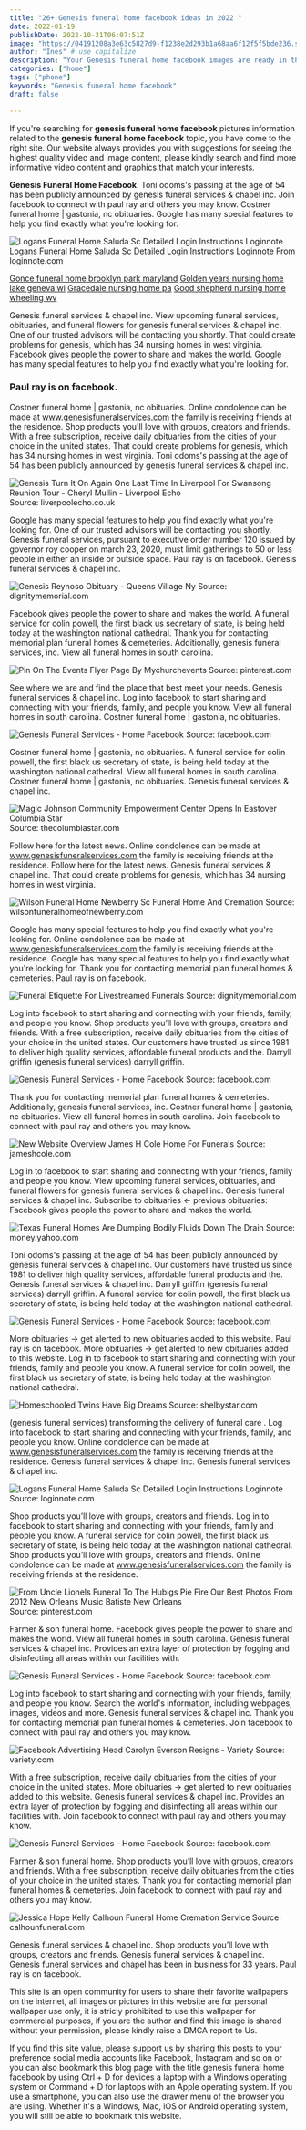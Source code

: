 ```yaml
---
title: "26+ Genesis funeral home facebook ideas in 2022 "
date: 2022-01-19
publishDate: 2022-10-31T06:07:51Z
image: "https://04191208a3e63c5827d9-f1238e2d293b1a68aa6f12f5f5bde236.ssl.cf2.rackcdn.com/2021/02/Two-Red-Sweater-Divas.jpg"
author: "Ines" # use capitalize
description: "Your Genesis funeral home facebook images are ready in this website. Genesis funeral home facebook are a topic that is being searched for and liked by netizens today. You can Get the Genesis funeral home facebook files here. Find and Download all royalty-free photos and vectors."
categories: ["home"]
tags: ["phone"]
keywords: "Genesis funeral home facebook"
draft: false

---
```


If you're searching for **genesis funeral home facebook** pictures information related to the **genesis funeral home facebook** topic, you have come to the right  site.  Our website always  provides you with  suggestions  for seeing  the highest  quality video and image  content, please kindly search and find more informative video content and graphics  that match your interests.

**Genesis Funeral Home Facebook**. Toni odoms&#039;s passing at the age of 54 has been publicly announced by genesis funeral services &amp; chapel inc. Join facebook to connect with paul ray and others you may know. Costner funeral home | gastonia, nc obituaries. Google has many special features to help you find exactly what you&#039;re looking for.

![Logans Funeral Home Saluda Sc Detailed Login Instructions Loginnote](https://img.youtube.com/vi/8atUrNRzyxI/hqdefault.jpg "Logans Funeral Home Saluda Sc Detailed Login Instructions Loginnote")
Logans Funeral Home Saluda Sc Detailed Login Instructions Loginnote From loginnote.com

[Gonce funeral home brooklyn park maryland](/gonce-funeral-home-brooklyn-park-maryland/)
[Golden years nursing home lake geneva wi](/golden-years-nursing-home-lake-geneva-wi/)
[Gracedale nursing home pa](/gracedale-nursing-home-pa/)
[Good shepherd nursing home wheeling wv](/good-shepherd-nursing-home-wheeling-wv/)

Genesis funeral services &amp; chapel inc. View upcoming funeral services, obituaries, and funeral flowers for genesis funeral services &amp; chapel inc. One of our trusted advisors will be contacting you shortly. That could create problems for genesis, which has 34 nursing homes in west virginia. Facebook gives people the power to share and makes the world. Google has many special features to help you find exactly what you&#039;re looking for.

### Paul ray is on facebook.

Costner funeral home | gastonia, nc obituaries. Online condolence can be made at www.genesisfuneralservices.com the family is receiving friends at the residence. Shop products you’ll love with groups, creators and friends. With a free subscription, receive daily obituaries from the cities of your choice in the united states. That could create problems for genesis, which has 34 nursing homes in west virginia. Toni odoms&#039;s passing at the age of 54 has been publicly announced by genesis funeral services &amp; chapel inc.


![Genesis Turn It On Again One Last Time In Liverpool For Swansong Reunion Tour - Cheryl Mullin - Liverpool Echo](https://i2-prod.manchestereveningnews.co.uk/incoming/article21674174.ece/ALTERNATES/s1200b/0_s_03-March-20200026Final-CREDIT-Patrick-Balls_Martin-Griffin.jpg "Genesis Turn It On Again One Last Time In Liverpool For Swansong Reunion Tour - Cheryl Mullin - Liverpool Echo")
Source: liverpoolecho.co.uk

Google has many special features to help you find exactly what you&#039;re looking for. One of our trusted advisors will be contacting you shortly. Genesis funeral services, pursuant to executive order number 120 issued by governor roy cooper on march 23, 2020, must limit gatherings to 50 or less people in either an inside or outside space. Paul ray is on facebook. Genesis funeral services &amp; chapel inc.

![Genesis Reynoso Obituary - Queens Village Ny](https://dux7id0k7hacn.cloudfront.net/as/assets-mem-com/cmi/0/3/6/9/10389630/20211006_113149114_0_orig.jpg/-/genesis-reynoso-queens-village-ny-photos1.jpg?crop=%281.5120772946859904%2C33.359477124183%2C313%2C444.2875816993464%29&amp;cropxunits=313&amp;cropyunits=464&amp;maxheight=650 "Genesis Reynoso Obituary - Queens Village Ny")
Source: dignitymemorial.com

Facebook gives people the power to share and makes the world. A funeral service for colin powell, the first black us secretary of state, is being held today at the washington national cathedral. Thank you for contacting memorial plan funeral homes &amp; cemeteries. Additionally, genesis funeral services, inc. View all funeral homes in south carolina.

![Pin On The Events Flyer Page By Mychurchevents](https://i.pinimg.com/originals/3d/da/1e/3dda1e61e1cc37e2c4ce0a9cf16c2310.jpg "Pin On The Events Flyer Page By Mychurchevents")
Source: pinterest.com

See where we are and find the place that best meet your needs. Genesis funeral services &amp; chapel inc. Log into facebook to start sharing and connecting with your friends, family, and people you know. View all funeral homes in south carolina. Costner funeral home | gastonia, nc obituaries.

![Genesis Funeral Services - Home Facebook](https://lookaside.fbsbx.com/lookaside/crawler/media/?media_id=1397639413791895 "Genesis Funeral Services - Home Facebook")
Source: facebook.com

Costner funeral home | gastonia, nc obituaries. A funeral service for colin powell, the first black us secretary of state, is being held today at the washington national cathedral. View all funeral homes in south carolina. Costner funeral home | gastonia, nc obituaries. Genesis funeral services &amp; chapel inc.

![Magic Johnson Community Empowerment Center Opens In Eastover Columbia Star](https://www.thecolumbiastar.com/wp-content/uploads/images/2005-09-30/006p1_xlg.jpg "Magic Johnson Community Empowerment Center Opens In Eastover Columbia Star")
Source: thecolumbiastar.com

Follow here for the latest news. Online condolence can be made at www.genesisfuneralservices.com the family is receiving friends at the residence. Follow here for the latest news. Genesis funeral services &amp; chapel inc. That could create problems for genesis, which has 34 nursing homes in west virginia.

![Wilson Funeral Home Newberry Sc Funeral Home And Cremation](https://s3.amazonaws.com/CFSV2/siteimages/wns/450137-wns-family-paintings.png "Wilson Funeral Home Newberry Sc Funeral Home And Cremation")
Source: wilsonfuneralhomeofnewberry.com

Google has many special features to help you find exactly what you&#039;re looking for. Online condolence can be made at www.genesisfuneralservices.com the family is receiving friends at the residence. Google has many special features to help you find exactly what you&#039;re looking for. Thank you for contacting memorial plan funeral homes &amp; cemeteries. Paul ray is on facebook.

![Funeral Etiquette For Livestreamed Funerals](https://www.dignitymemorial.com/dfsmedia/042808e1630c49a48950d5077d6556eb/3816-50066 "Funeral Etiquette For Livestreamed Funerals")
Source: dignitymemorial.com

Log into facebook to start sharing and connecting with your friends, family, and people you know. Shop products you’ll love with groups, creators and friends. With a free subscription, receive daily obituaries from the cities of your choice in the united states. Our customers have trusted us since 1981 to deliver high quality services, affordable funeral products and the. Darryll griffin (genesis funeral services) darryll griffin.

![Genesis Funeral Services - Home Facebook](https://lookaside.fbsbx.com/lookaside/crawler/media/?media_id=552642955269653 "Genesis Funeral Services - Home Facebook")
Source: facebook.com

Thank you for contacting memorial plan funeral homes &amp; cemeteries. Additionally, genesis funeral services, inc. Costner funeral home | gastonia, nc obituaries. View all funeral homes in south carolina. Join facebook to connect with paul ray and others you may know.

![New Website Overview James H Cole Home For Funerals](https://www.jameshcole.com/wp-content/uploads/2019/11/7-1024x447.jpg "New Website Overview James H Cole Home For Funerals")
Source: jameshcole.com

Log in to facebook to start sharing and connecting with your friends, family and people you know. View upcoming funeral services, obituaries, and funeral flowers for genesis funeral services &amp; chapel inc. Genesis funeral services &amp; chapel inc. Subscribe to obituaries ← previous obituaries: Facebook gives people the power to share and makes the world.

![Texas Funeral Homes Are Dumping Bodily Fluids Down The Drain](https://s.yimg.com/uu/api/res/1.2/VcdryT59BObrxjAryYVjwA--~B/aD02ODM7dz0xMDI0O2FwcGlkPXl0YWNoeW9u/https://media.zenfs.com/en/the_independent_635/13584c5022c666a34e618d28a45575d1 "Texas Funeral Homes Are Dumping Bodily Fluids Down The Drain")
Source: money.yahoo.com

Toni odoms&#039;s passing at the age of 54 has been publicly announced by genesis funeral services &amp; chapel inc. Our customers have trusted us since 1981 to deliver high quality services, affordable funeral products and the. Genesis funeral services &amp; chapel inc. Darryll griffin (genesis funeral services) darryll griffin. A funeral service for colin powell, the first black us secretary of state, is being held today at the washington national cathedral.

![Genesis Funeral Services - Home Facebook](https://lookaside.fbsbx.com/lookaside/crawler/media/?media_id=2032427643646399 "Genesis Funeral Services - Home Facebook")
Source: facebook.com

More obituaries → get alerted to new obituaries added to this website. Paul ray is on facebook. More obituaries → get alerted to new obituaries added to this website. Log in to facebook to start sharing and connecting with your friends, family and people you know. A funeral service for colin powell, the first black us secretary of state, is being held today at the washington national cathedral.

![Homeschooled Twins Have Big Dreams](https://www.gannett-cdn.com/authoring/2019/10/05/NSHS/ghows-NC-942a600e-b8b2-034e-e053-0100007f7819-948b4a9a.jpeg?crop=1599,904,x0,y71&amp;width=1599&amp;height=904&amp;format=pjpg&amp;auto=webp "Homeschooled Twins Have Big Dreams")
Source: shelbystar.com

(genesis funeral services)  transforming the delivery of funeral care . Log into facebook to start sharing and connecting with your friends, family, and people you know. Online condolence can be made at www.genesisfuneralservices.com the family is receiving friends at the residence. Genesis funeral services &amp; chapel inc. Genesis funeral services &amp; chapel inc.

![Logans Funeral Home Saluda Sc Detailed Login Instructions Loginnote](https://img.youtube.com/vi/8atUrNRzyxI/hqdefault.jpg "Logans Funeral Home Saluda Sc Detailed Login Instructions Loginnote")
Source: loginnote.com

Shop products you’ll love with groups, creators and friends. Log in to facebook to start sharing and connecting with your friends, family and people you know. A funeral service for colin powell, the first black us secretary of state, is being held today at the washington national cathedral. Shop products you’ll love with groups, creators and friends. Online condolence can be made at www.genesisfuneralservices.com the family is receiving friends at the residence.

![From Uncle Lionels Funeral To The Hubigs Pie Fire Our Best Photos From 2012 New Orleans Music Batiste New Orleans](https://i.pinimg.com/originals/b2/b3/93/b2b393bf739d87d8f74162166dbd9699.jpg "From Uncle Lionels Funeral To The Hubigs Pie Fire Our Best Photos From 2012 New Orleans Music Batiste New Orleans")
Source: pinterest.com

Farmer &amp; son funeral home. Facebook gives people the power to share and makes the world. View all funeral homes in south carolina. Genesis funeral services &amp; chapel inc. Provides an extra layer of protection by fogging and disinfecting all areas within our facilities with.

![Genesis Funeral Services - Home Facebook](https://lookaside.fbsbx.com/lookaside/crawler/media/?media_id=553023815231567 "Genesis Funeral Services - Home Facebook")
Source: facebook.com

Log into facebook to start sharing and connecting with your friends, family, and people you know. Search the world&#039;s information, including webpages, images, videos and more. Genesis funeral services &amp; chapel inc. Thank you for contacting memorial plan funeral homes &amp; cemeteries. Join facebook to connect with paul ray and others you may know.

![Facebook Advertising Head Carolyn Everson Resigns - Variety](https://variety.com/wp-content/uploads/2021/06/Carolyn-Everson-Facebook.jpg "Facebook Advertising Head Carolyn Everson Resigns - Variety")
Source: variety.com

With a free subscription, receive daily obituaries from the cities of your choice in the united states. More obituaries → get alerted to new obituaries added to this website. Genesis funeral services &amp; chapel inc. Provides an extra layer of protection by fogging and disinfecting all areas within our facilities with. Join facebook to connect with paul ray and others you may know.

![Genesis Funeral Services - Home Facebook](https://lookaside.fbsbx.com/lookaside/crawler/media/?media_id=631564154044199 "Genesis Funeral Services - Home Facebook")
Source: facebook.com

Farmer &amp; son funeral home. Shop products you’ll love with groups, creators and friends. With a free subscription, receive daily obituaries from the cities of your choice in the united states. Thank you for contacting memorial plan funeral homes &amp; cemeteries. Join facebook to connect with paul ray and others you may know.

![Jessica Hope Kelly Calhoun Funeral Home Cremation Service](https://04191208a3e63c5827d9-f1238e2d293b1a68aa6f12f5f5bde236.ssl.cf2.rackcdn.com/2021/02/Two-Red-Sweater-Divas.jpg "Jessica Hope Kelly Calhoun Funeral Home Cremation Service")
Source: calhounfuneral.com

Genesis funeral services &amp; chapel inc. Shop products you’ll love with groups, creators and friends. Genesis funeral services &amp; chapel inc. Genesis funeral services and chapel has been in business for 33 years. Paul ray is on facebook.

This site is an open community for users to share their favorite wallpapers on the internet, all images or pictures in this website are for personal wallpaper use only, it is stricly prohibited to use this wallpaper for commercial purposes, if you are the author and find this image is shared without your permission, please kindly raise a DMCA report to Us.

If you find this site value, please support us by sharing this posts to your preference social media accounts like Facebook, Instagram and so on or you can also bookmark this blog page with the title genesis funeral home facebook by using Ctrl + D for devices a laptop with a Windows operating system or Command + D for laptops with an Apple operating system. If you use a smartphone, you can also use the drawer menu of the browser you are using. Whether it's a Windows, Mac, iOS or Android operating system, you will still be able to bookmark this website.
